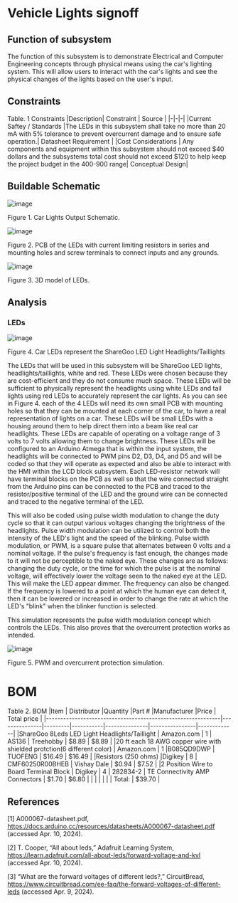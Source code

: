 # Vehicle Lights signoff
## Function of subsystem 
The function of this subsystem is to demonstrate Electrical and Computer Engineering concepts through physical means using the car's lighting system. This will allow users to interact with the car's lights and see the physical changes of the lights based on the user's input.  

## Constraints
Table. 1 Constraints
|Description| Constraint | Source |
|-|-|-|
|Current Saftey / Standards |The LEDs in this subsystem shall take no more than 20 mA with 5% tolerance to prevent overcurrent damage and to ensure safe operation.| Datasheet Requirement  |
|Cost Considerations | Any components and equipment within this subsystem should not exceed $40 dollars and the subsystems total cost should not exceed $120 to help keep the project budget in the 400-900 range| Conceptual Design| 





      
## Buildable Schematic
![image](https://github.com/user-attachments/assets/06f8ab6e-4cad-4b62-a8f8-ee3809c5b50d)

Figure 1. Car Lights Output Schematic. 


![image](https://github.com/user-attachments/assets/ccd981f5-6700-47b6-8ae1-a11b937ae01e)



Figure 2. PCB of the LEDs with current limiting resistors in series and mounting holes and screw terminals to connect inputs and any grounds.



![image](https://github.com/user-attachments/assets/0e934ec0-bf42-4e22-abeb-0efa6ba2484d)


Figure 3. 3D model of LEDs.


## Analysis 


### LEDs
![image](https://github.com/user-attachments/assets/b5114886-1eb9-420b-ac61-0f3790194200)



Figure 4. Car LEDs represent the ShareGoo LED Light Headlights/Taillights

The LEDs that will be used in this subsystem will be ShareGoo LED lights, headlights/taillights, white and red. These LEDs were chosen because they are cost-efficient and they do not consume much space. These LEDs will be sufficient to physically represent the headlights using white LEDs and tail lights using red LEDs to accurately represent the car lights. As you can see in Figure 4. each of the 4 LEDs will need its own small PCB with mounting holes so that they can be mounted at each corner of the car, to have a real representation of lights on a car. These LEDs will be small LEDs with a housing around them to help direct them into a beam like real car headlights. These LEDs are capable of operating on a voltage range of 3 volts to 7 volts allowing them to change brightness. These LEDs will be configured to an Arduino Atmega that is within the input system, the headlights will be connected to PWM pins D2, D3, D4, and D5 and will be coded so that they will operate as expected and also be able to interact with the HMI within the LCD block subsystem. Each LED-resistor network will have terminal blocks on the PCB as well so that the wire connected straight from the Arduino pins can be connected to the PCB and traced to the resistor/positive terminal of the LED and the ground wire can be connected and traced to the negative terminal of the LED. 

This will also be coded using pulse width modulation to change the duty cycle so that it can output various voltages changing the brightness of the headlights. Pulse width modulation can be utilized to control both the intensity of the LED's light and the speed of the blinking. Pulse width modulation, or PWM, is a square pulse that alternates between 0 volts and a nominal voltage. If the pulse's frequency is fast enough, the changes made to it will not be perceptible to the naked eye. These changes are as follows: changing the duty cycle, or the time for which the pulse is at the nominal voltage, will effectively lower the voltage seen to the naked eye at the LED. This will make the LED appear dimmer. The frequency can also be changed. If the frequency is lowered to a point at which the human eye can detect it, then it can be lowered or increased in order to change the rate at which the LED's "blink" when the blinker function is selected.

This simulation represents the pulse width modulation concept which controls the LEDs. This also proves that the overcurrent protection works as intended. 

![image](https://github.com/user-attachments/assets/86fb9523-2334-4013-a515-9cbc753ebdab)

Figure 5. PWM and overcurrent protection simulation. 





# BOM 
Table 2. BOM
|Item                                                         |	Distributor	    |Quantity |Part #	|Manufacturer |Price 	| Total price   |
|-------------------------------------------------------------|---------------|---------|-----------|---------------|----------------|-------------|
|ShareGoo 8Leds LED Light Headlights/Taillight                             |	Amazon.com	| 1	| ‎AS136   | ‎Treehobby | $8.89	  | $8.89         |
|20 ft each 18 AWG copper wire with shielded protction(6 different color)                | Amazon.com	| 1	  |B085QD9DWP  | TUOFENG  | $16.49	| $16.49        |
|Resistors (250 ohms)                                |Digikey	| 8	 | 	CMF60250R00BHEB | 	Vishay Dale    | $0.94 | $7.52       |
|2 Position Wire to Board Terminal Block 		     |      Digikey   |  4 |		282834-2   |  TE Connectivity AMP Connectors | $1.70 | $6.80 |
|		                                                          |         |   |   |         | Total:  |	$39.70    |

## References 

[1] A000067-datasheet.pdf, https://docs.arduino.cc/resources/datasheets/A000067-datasheet.pdf (accessed Apr. 10, 2024).   

[2] T. Cooper, “All about leds,” Adafruit Learning System, https://learn.adafruit.com/all-about-leds/forward-voltage-and-kvl (accessed Apr. 10, 2024). 

[3] “What are the forward voltages of different leds?,” CircuitBread, https://www.circuitbread.com/ee-faq/the-forward-voltages-of-different-leds (accessed Apr. 9, 2024). 

 
